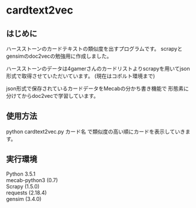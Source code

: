 # cardtext2vec
## はじめに
ハースストーンのカードテキストの類似度を出すプログラムです。 
scrapyとgensimのdoc2vecの勉強用に作成しました。

ハースストーンのデータは4gamerさんのカードリストよりscrapyを用いてjson形式で取得させていただいています。 (現在はコボルト環境まで)

json形式で保存されているカードデータをMecabの分かち書き機能で
形態素に分けてからdoc2vecで学習しています。

## 使用方法
python cardtext2vec.py カード名 
で類似度の高い順にカードを表示していきます。

## 実行環境  
Python 3.5.1  
mecab-python3 (0.7)  
Scrapy (1.5.0)  
requests (2.18.4)  
gensim (3.4.0)  
